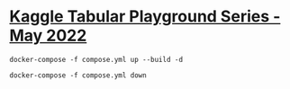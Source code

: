 # [Kaggle Tabular Playground Series - May 2022](https://www.kaggle.com/competitions/tabular-playground-series-may-2022/overview)

`docker-compose -f compose.yml up --build -d`

`docker-compose -f compose.yml down`